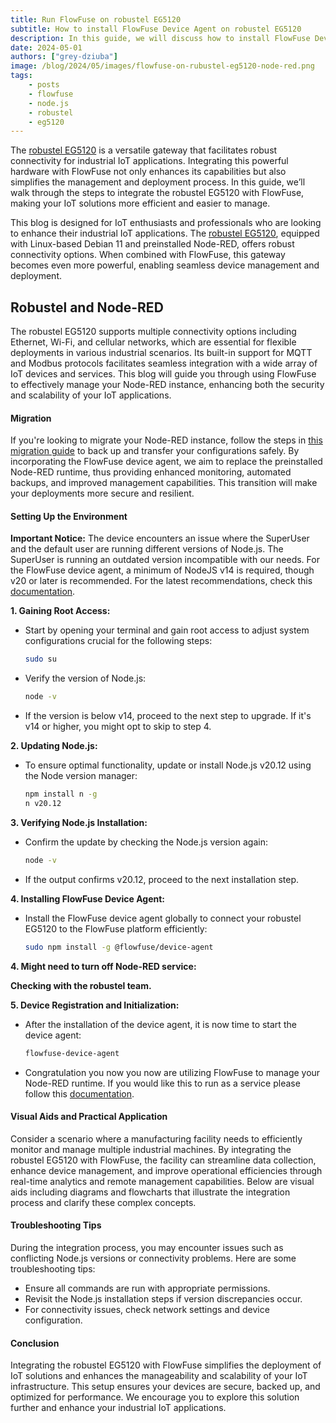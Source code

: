 ```yaml
---
title: Run FlowFuse on robustel EG5120
subtitle: How to install FlowFuse Device Agent on robustel EG5120
description: In this guide, we will discuss how to install FlowFuse Device agent on robustel EG5120.
date: 2024-05-01
authors: ["grey-dziuba"]
image: /blog/2024/05/images/flowfuse-on-rubustel-eg5120-node-red.png
tags:
    - posts
    - flowfuse
    - node.js
    - robustel
    - eg5120
---
```


The [robustel EG5120](https://www.robustel.com/product/eg5120-industrial-edge-computing-gateway/) is a versatile gateway that facilitates robust connectivity for industrial IoT applications. Integrating this powerful hardware with FlowFuse not only enhances its capabilities but also simplifies the management and deployment process. In this guide, we’ll walk through the steps to integrate the robustel EG5120 with FlowFuse, making your IoT solutions more efficient and easier to manage.

<!--more-->


This blog is designed for IoT enthusiasts and professionals who are looking to enhance their industrial IoT applications. The [robustel EG5120](https://www.robustel.com/product/eg5120-industrial-edge-computing-gateway/), equipped with Linux-based Debian 11 and preinstalled Node-RED, offers robust connectivity options. When combined with FlowFuse, this gateway becomes even more powerful, enabling seamless device management and deployment. 


## Robustel and Node-RED

The robustel EG5120 supports multiple connectivity options including Ethernet, Wi-Fi, and cellular networks, which are essential for flexible deployments in various industrial scenarios. Its built-in support for MQTT and Modbus protocols facilitates seamless integration with a wide array of IoT devices and services. This blog will guide you through using FlowFuse to effectively manage your Node-RED instance, enhancing both the security and scalability of your IoT applications.

#### **Migration**

If you're looking to migrate your Node-RED instance, follow the steps in [this migration guide](/docs/migration/node-red-tools/) to back up and transfer your configurations safely. By incorporating the FlowFuse device agent, we aim to replace the preinstalled Node-RED runtime, thus providing enhanced monitoring, automated backups, and improved management capabilities. This transition will make your deployments more secure and resilient.

#### **Setting Up the Environment**

**Important Notice:** The device encounters an issue where the SuperUser and the default user are running different versions of Node.js. The SuperUser is running an outdated version incompatible with our needs. For the FlowFuse device agent, a minimum of NodeJS v14 is required, though v20 or later is recommended. For the latest recommendations, check this [documentation](/docs/device-agent/install/#prerequisites).

**1. Gaining Root Access:**
   - Start by opening your terminal and gain root access to adjust system configurations crucial for the following steps:
     ```bash
     sudo su
     ```
   - Verify the version of Node.js:
     ```bash
     node -v
     ```
   - If the version is below v14, proceed to the next step to upgrade. If it's v14 or higher, you might opt to skip to step 4.

**2. Updating Node.js:**
   - To ensure optimal functionality, update or install Node.js v20.12 using the Node version manager:
     ```bash
     npm install n -g
     n v20.12
     ```

**3. Verifying Node.js Installation:**
   - Confirm the update by checking the Node.js version again:
     ```bash
     node -v
     ```
   - If the output confirms v20.12, proceed to the next installation step.

**4. Installing FlowFuse Device Agent:**
   - Install the FlowFuse device agent globally to connect your robustel EG5120 to the FlowFuse platform efficiently:
     ```bash
     sudo npm install -g @flowfuse/device-agent
     ```

**4. Might need to turn off Node-RED service:**

**Checking with the robustel team.**

**5. Device Registration and Initialization:**
   - After the installation of the device agent, it is now time to start the device agent:
     ```bash
     flowfuse-device-agent
     ```
   - Congratulation you now you now are utilizing FlowFuse to manage your Node-RED runtime.  If you would like this to run as a service please follow this [documentation](/blog/2023/05/device-agent-as-a-service/).

#### **Visual Aids and Practical Application**
Consider a scenario where a manufacturing facility needs to efficiently monitor and manage multiple industrial machines. By integrating the robustel EG5120 with FlowFuse, the facility can streamline data collection, enhance device management, and improve operational efficiencies through real-time analytics and remote management capabilities. Below are visual aids including diagrams and flowcharts that illustrate the integration process and clarify these complex concepts.

#### **Troubleshooting Tips**
During the integration process, you may encounter issues such as conflicting Node.js versions or connectivity problems. Here are some troubleshooting tips:
- Ensure all commands are run with appropriate permissions.
- Revisit the Node.js installation steps if version discrepancies occur.
- For connectivity issues, check network settings and device configuration.

#### **Conclusion**
Integrating the robustel EG5120 with FlowFuse simplifies the deployment of IoT solutions and enhances the manageability and scalability of your IoT infrastructure. This setup ensures your devices are secure, backed up, and optimized for performance. We encourage you to explore this solution further and enhance your industrial IoT applications.




